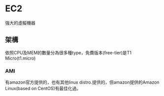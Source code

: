 # EC2
強大的虛擬機器

## 架構
依照CPU及MEM的數量分為很多種type，免費版本(free-tier)是T1 Micro(t1.micro)

### AMI
有amazon官方提供的，也有其他linux distro.提供的，但amazon提供的Amazon Linux(based on CentOS)有最佳化過。